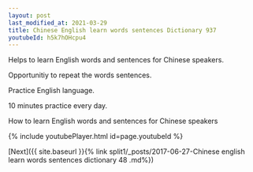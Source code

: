 ```yaml
---
layout: post
last_modified_at: 2021-03-29
title: Chinese English learn words sentences Dictionary 937 
youtubeId: h5k7hOHcpu4
---
```

 
 
Helps to learn English words and sentences for Chinese speakers.

Opportunitiy to repeat the words sentences. 

Practice English language. 
 
10 minutes practice every day. 
 
How to learn English words and sentences for Chinese speakers 
 
{% include youtubePlayer.html id=page.youtubeId %}
 
 
[Next]({{ site.baseurl }}{% link  split1/_posts/2017-06-27-Chinese english learn words sentences dictionary 48 .md%})
 
